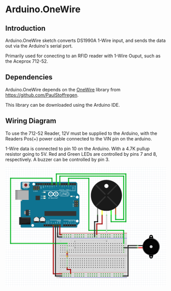 # Arduino.OneWire
## Introduction
Arduino.OneWire sketch converts DS1990A 1-Wire input, and sends the data out via the Arduino's serial port.

Primarily used for conecting to an RFID reader with 1-Wire Ouput, such as the Aceprox 712-52.

## Dependencies
Arduino.OneWire depends on the [OneWire](https://github.com/PaulStoffregen/OneWire) library from https://github.com/PaulStoffregen.

This library can be downloaded using the Arduino IDE.

## Wiring Diagram
To use the 712-52 Reader, 12V must be supplied to the Arduino, with the Readers Pos(+) power cable connected to the VIN pin on the arduino.

1-Wire data is connected to pin 10 on the Arduino. With a 4.7K pullup resistor going to 5V.
Red and Green LEDs are controlled by pins 7 and 8, respectively.
A buzzer can be controlled by pin 3.

![Wiring Diagram](https://raw.githubusercontent.com/rblackmore/arduino.onewire/master/.images/Wiring%20Diagram.png)

